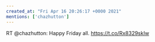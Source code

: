 ```yaml
---
created_at: "Fri Apr 16 20:26:17 +0000 2021"
mentions: ['chazhutton']
---
```


RT @chazhutton: Happy Friday all. https://t.co/Rx8329skIw